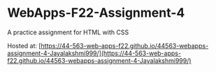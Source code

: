 # WebApps-F22-Assignment-4
A practice assignment for HTML with CSS

Hosted at: [https://44-563-web-apps-f22.github.io/44563-webapps-assignment-4-Jayalakshmi999/](https://44-563-web-apps-f22.github.io/44563-webapps-assignment-4-Jayalakshmi999/)
